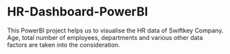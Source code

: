 # HR-Dashboard-PowerBI
This PowerBI project helps us to visualise the HR data of Swiftkey Company. Age, total number of employees, departments and various other data factors are taken into the consideration.
